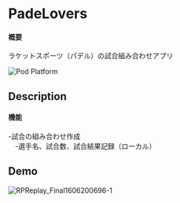 # PadeLovers
#### 概要  
ラケットスポーツ（パデル）の試合組み合わせアプリ

![Pod Platform](https://img.shields.io/cocoapods/p/AMClockView.svg?style=flat)

## Description
#### 機能  
 -試合の組み合わせ作成  
 　-選手名、試合数、試合結果記録（ローカル）  

## Demo
![RPReplay_Final1606200696-1](https://user-images.githubusercontent.com/63494353/100058754-3aef3400-2e6d-11eb-8a36-6735a149c4c7.gif)
